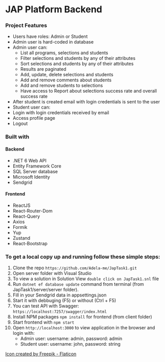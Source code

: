 # JAP Platform Backend

### Project Features
- Users have roles: Admin or Student
- Admin user is hard-coded in database
- Admin user can:
  - List all programs, selections and students
  - Filter selections and students by any of their attributes
  - Sort selections and students by any of their attributes
  - Results are paginated
  - Add, update, delete selections and students
  - Add and remove comments about students
  - Add and remove students to selections
  - Have access to Report about selections success rate and overall success rate
 - After student is created email with login credentials is sent to the user
 - Student user can:
  - Login with login credentials received by email
  - Access profile page
  - Logout

### Built with
#### Backend
- .NET 6 Web API
- Entity Framework Core
- SQL Server database
- Microsoft Identity
- Sendgrid
#### Frontend
- ReactJS
- React-Router-Dom
- React-Query
- Axios
- Formik
- Yup
- Zustand
- React-Bootstrap

### To get a local copy up and running follow these simple steps:
1. Clone the repo `https://github.com/Adela-me/JapTask1.git`
2. Open server folder with Visual Studio
3. To view a solution in Solution View `double click on JapTask1.snl` file
4. Run `dotnet ef database update` command from terminal (from JapTask1/server/server folder).
5. Fill in your Sendgrid data in appsettings.json
6. Start it with debbuging (F5) or without (Ctrl + F5)
7. You can test API with Swagger: `https://localhost:7257/swagger/index.html`
8. Install NPM packages `npm install` for frontend (from client folder)
9. Start frontend with `npm start`
10. Open `http://localhost:3000` to view application in the browser and login with:
    - Admin user: username: admin, password: admin
    - Student user: username: john, password: string

<a href="https://www.flaticon.com/free-icons/online-learning" title="online-learning icons">Icon created by Freepik - Flaticon</a>
